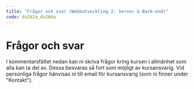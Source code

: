 ```yaml
---
title: "Frågor och svar (Webbutveckling 2: Server & Back-end)"
code: da282a_da266a
---
```


# Frågor och svar

I kommentarsfältet nedan kan ni skriva frågor kring kursen i allmänhet som alla kan ta del av. Dessa besvaras så fort som möjligt av kursansvarig. Vid personliga frågor hänvisas ni till email för kursansvarig (som ni finner under "Kontakt").
